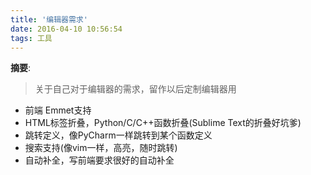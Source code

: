 ```yaml
---
title: '编辑器需求'
date: 2016-04-10 10:56:54
tags: 工具
---
```


__摘要__:
> 关于自己对于编辑器的需求，留作以后定制编辑器用

<!-- more -->

+ 前端 Emmet支持
+ HTML标签折叠，Python/C/C++函数折叠(Sublime Text的折叠好坑爹)
+ 跳转定义，像PyCharm一样跳转到某个函数定义
+ 搜索支持(像vim一样，高亮，随时跳转)
+ 自动补全，写前端要求很好的自动补全
